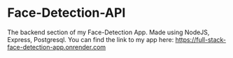 # Face-Detection-API
The backend section of my Face-Detection App. Made using NodeJS, Express, Postgresql. You can find the link to my app here: https://full-stack-face-detection-app.onrender.com
